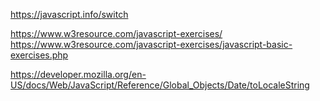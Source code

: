 https://javascript.info/switch

https://www.w3resource.com/javascript-exercises/
https://www.w3resource.com/javascript-exercises/javascript-basic-exercises.php

https://developer.mozilla.org/en-US/docs/Web/JavaScript/Reference/Global_Objects/Date/toLocaleString